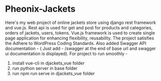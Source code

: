 # Pheonix-Jackets
Here's my web project of online jackets store using django rest framework and vue.js.
Rest api is used for get and post for products and categories, orders of jackets, users, tokens.
Vue.js framework is used to create single page application for enhancing flexibility, reusability.
The project satisfies the Adhere to WordPress Coding Standards.
Also added Swagger API documentation - ( Just add - /swagger at the end of base url and swagger ui documentation is displayed).
For project to run smoothly -
1. install vue-cli in djackets_vue folder
2. run python server in base folder
3. run npm run serve in djackets_vue folder
